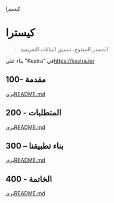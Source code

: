 كيسترا

# كيسترا

> المصدر المفتوح، تنسيق البيانات التعريفية

بناء على "Kestra" في<https://kestra.io/>

## 100- مقدمة

يرى[README.md](./100/README.md)

## 200 - المتطلبات

يرى[README.md](./200/README.md)

## 300 – بناء تطبيقنا

يرى[README.md](./300/README.md)

## 400 - الخاتمة

يرى[README.md](./400/README.md)
